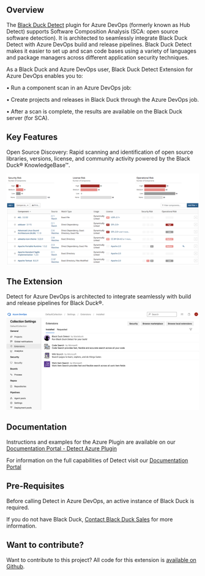 ## Overview ##

The [Black Duck Detect](https://documentation.blackduck.com/bundle/detect/page/integrations/azureplugin/azure.html) plugin for Azure DevOps (formerly known as Hub Detect) supports Software Composition Analysis (SCA: open source software detection). It is architected to seamlessly integrate Black Duck Detect with Azure DevOps build and release pipelines. Black Duck Detect makes it easier to set up and scan code bases using a variety of languages and package managers across different application security techniques.  

As a Black Duck and Azure DevOps user, Black Duck Detect Extension for Azure DevOps enables you to:

•	Run a component scan in an Azure DevOps job:

•	Create projects and releases in Black Duck through the Azure DevOps job.
	
•	After a scan is complete, the results are available on the Black Duck server (for SCA).


## Key Features ## 

Open Source Discovery: Rapid scanning and identification of open source libraries, versions, license, and community activity powered by the Black Duck® KnowledgeBase™.

![catalog](images/catalog.png)

## The Extension ##

Detect for Azure DevOps is architected to integrate seamlessly with build and release pipelines for Black Duck®.

![extension](images/bd-extension.png)

## Documentation ##

Instructions and examples for the Azure Plugin are available on our [Documentation Portal - Detect Azure Plugin](https://documentation.blackduck.com/bundle/detect/page/integrations/azureplugin/azure.html)

For information on the full capabilities of Detect visit our [Documentation Portal](https://documentation.blackduck.com/bundle/detect/page/introduction.html)

## Pre-Requisites ##

Before calling Detect in Azure DevOps, an active instance of Black Duck is required.

If you do not have Black Duck, [Contact Black Duck Sales](https://www.blackduck.com/contact-sales.html) for more information.

## Want to contribute? ##

Want to contribute to this project? All code for this extension is [available on Github](https://github.com/blackducksoftware/detect-ado).  
